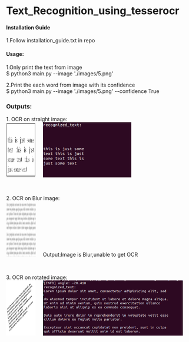 # Text_Recognition_using_tesserocr
<H4> Installation Guide </h4>
1.Follow installation_guide.txt in repo<br>

<h4> Usage:</h4>
1.Only print the text from image<br>
$ python3 main.py --image './images/5.png'<br>

2.Print the each word from image with its confidence<br>
$ python3 main.py --image './images/5.png' --confidence True<br>

<h3>Outputs: </h3>
<p>
 1. OCR on straight image:<br>
 <img src="images/5.png", height="150", width="80"></img>&nbsp&nbsp&nbsp&nbsp
 <img src="images/op_5.png", height="150",width="80"></img><br>
 </p><br>
 
<p>
 2. OCR on Blur image:<br>
 <img src="images/3.jpeg", height="150", width="80"></img>&nbsp&nbsp&nbsp&nbsp
 Output:Image is Blur,unable to get OCR
 </p><br>
 
<p>
 3. OCR on rotated image:<br>
 <img src="images/1.jpg", height="150", width="80"></img>&nbsp&nbsp&nbsp&nbsp
 <img src="images/op_1.png", height="150",width="80"></img><br>
 </p><br>
 

 
 

